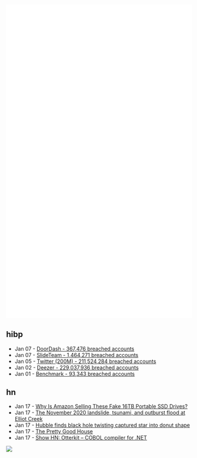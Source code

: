 ![Metrics](https://raw.githubusercontent.com/phixion/phixion/master/metrics.svg)

## hibp

<!--
for https://github.com/phixion/phixion/blob/main/.github/workflows/feeds.yml
-->
<!--START_SECTION:haveibeenpwnd-->
- Jan 07 - [DoorDash - 367,476 breached accounts](https://haveibeenpwned.com/PwnedWebsites#DoorDash)
- Jan 07 - [SlideTeam - 1,464,271 breached accounts](https://haveibeenpwned.com/PwnedWebsites#SlideTeam)
- Jan 05 - [Twitter (200M) - 211,524,284 breached accounts](https://haveibeenpwned.com/PwnedWebsites#Twitter200M)
- Jan 02 - [Deezer - 229,037,936 breached accounts](https://haveibeenpwned.com/PwnedWebsites#Deezer)
- Jan 01 - [Benchmark - 93,343 breached accounts](https://haveibeenpwned.com/PwnedWebsites#Benchmark)
<!--END_SECTION:haveibeenpwnd-->

## hn

<!--
for https://github.com/phixion/phixion/blob/main/.github/workflows/feeds.yml
-->
<!--START_SECTION:hn-->
- Jan 17 - [Why Is Amazon Selling These Fake 16TB Portable SSD Drives?](https://www.reviewgeek.com/142496/why-the-heck-is-amazon-selling-these-fake-16-terabyte-portable-hard-drives/)
- Jan 17 - [The November 2020 landslide, tsunami, and outburst flood at Elliot Creek](https://nautil.us/the-ecological-catastrophe-youve-never-heard-of-257291/)
- Jan 17 - [Hubble finds black hole twisting captured star into donut shape](https://phys.org/news/2023-01-hubble-hungry-black-hole-captured.html)
- Jan 17 - [The Pretty Good House](https://www.prettygoodhouse.org)
- Jan 17 - [Show HN: Otterkit – COBOL compiler for .NET](https://github.com/otterkit/otterkit)
<!--END_SECTION:hn-->

<!--
for https://yhype.me
-->
![](https://hit.yhype.me/github/profile?user_id=13013670)
